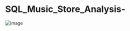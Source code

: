 # SQL_Music_Store_Analysis-


![image](https://github.com/jshi-grey/SQL_Music_Store_Analysis-/assets/111971113/a4a4260a-dc43-4c91-b815-674c333bd24d)
